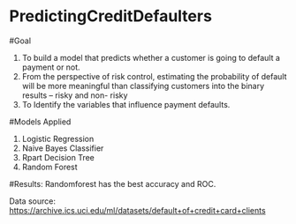 # PredictingCreditDefaulters
#Goal

 1. To build a model that predicts whether a customer is going to default a  payment or not. 
 2. From the perspective of risk control, estimating the probability of default will be more meaningful than classifying customers into       the binary results – risky and non- risky
 3. To Identify the variables that influence payment defaults.
 
 #Models Applied
 
1. Logistic Regression
2. Naive Bayes Classifier
3. Rpart Decision Tree
4. Random Forest

#Results: Randomforest has the best accuracy and ROC.

Data source: https://archive.ics.uci.edu/ml/datasets/default+of+credit+card+clients
